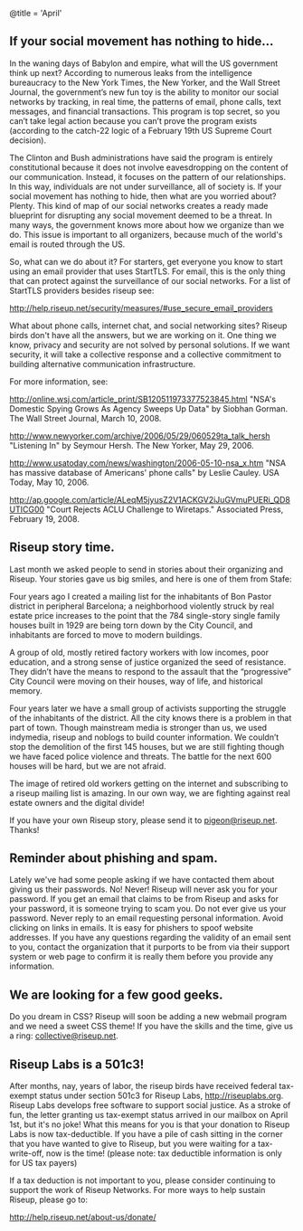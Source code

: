 @title = 'April'

## If your social movement has nothing to hide...

In the waning days of Babylon and empire, what will the US government
think up next? According to numerous leaks from the intelligence
bureaucracy to the New York Times, the New Yorker, and the Wall Street
Journal, the government’s new fun toy is the ability to monitor our
social networks by tracking, in real time, the patterns of email, phone
calls, text messages, and financial transactions. This program is  top
secret, so you can’t take legal action because you can’t prove the
program exists (according to the catch-22 logic of a February 19th US
Supreme Court decision).

The Clinton and Bush administrations have said the program is entirely
constitutional because it does not involve eavesdropping on the content
of our communication. Instead, it focuses on the pattern of our
relationships. In this way, individuals are not under surveillance, all
of society is. If your social movement has nothing to hide, then what
are you worried about? Plenty. This kind of map of our social networks
creates a ready made blueprint for disrupting any social movement deemed
to be a threat. In many ways, the government knows more about how we
organize than we do. This issue is important to all organizers, because
much of the world's email is routed through the US.

So, what can we do about it? For starters, get everyone you know to
start using an email provider that uses StartTLS. For email, this is the
only thing that can protect against the surveillance of our social
networks. For a list of StartTLS providers besides riseup see:

http://help.riseup.net/security/measures/#use_secure_email_providers

What about phone calls, internet chat, and social networking sites?
Riseup birds don't have all the answers, but we are working on it. One
thing we know, privacy and security are not solved by personal
solutions. If we want security, it will take a collective response and a
collective commitment to building alternative communication infrastructure.

For more information, see:

http://online.wsj.com/article_print/SB120511973377523845.html
"NSA's Domestic Spying Grows As Agency Sweeps Up Data" by Siobhan Gorman.
The Wall Street Journal, March 10, 2008.

http://www.newyorker.com/archive/2006/05/29/060529ta_talk_hersh
"Listening In" by Seymour Hersh. The New Yorker, May 29, 2006.

http://www.usatoday.com/news/washington/2006-05-10-nsa_x.htm
"NSA has massive database of Americans' phone calls" by Leslie Cauley.
USA Today, May 10, 2006.

http://ap.google.com/article/ALeqM5jyusZ2V1ACKGV2iJuGVmuPUERi_QD8UTICG00
"Court Rejects ACLU Challenge to Wiretaps." Associated Press, February
19, 2008.


## Riseup story time.
Last month we asked people to send in stories about their organizing and
Riseup. Your stories gave us big smiles, and here is one of them from Stafe:

Four years ago I created a mailing list for the inhabitants of Bon
Pastor district in peripheral Barcelona; a neighborhood violently struck
by real estate price increases to the point that the 784 single-story
single family houses built in 1929 are being torn down by the City
Council, and inhabitants are forced to move to modern buildings.

A group of old, mostly retired factory workers with low incomes, poor
education, and a strong sense of justice organized the seed of
resistance. They didn’t have the means to respond to the assault that
the “progressive” City Council were moving on their houses, way of life,
and historical memory.

Four years later we have a small group of activists supporting the
struggle of the inhabitants of the district. All the city knows there is
a problem in that part of town. Though mainstream media is stronger than
us, we used indymedia, riseup and noblogs to build counter information.
We couldn’t stop the demolition of the first 145 houses, but we are
still fighting though we have faced police violence and threats. The
battle for the next 600 houses will be hard, but we are not afraid.

The image of retired old workers getting on the internet and subscribing
to a riseup mailing list is amazing. In our own way, we are fighting
against real estate owners and the digital divide!

If you have your own Riseup story, please send it to pigeon@riseup.net.
Thanks!


## Reminder about phishing and spam.

Lately we've had some people asking if we have contacted them about
giving us their passwords. No! Never! Riseup will never ask you for your
password. If you get an email that claims to be from Riseup and asks for
your password, it is someone trying to scam you. Do not ever give us
your password. Never reply to an email requesting personal information.
Avoid clicking on links in emails. It is easy for phishers to spoof
website addresses. If you have any questions regarding the validity of
an email sent to you, contact the organization that it purports to be
from via their support system or web page to confirm it is really them
before you provide any information.


## We are looking for a few good geeks.

Do you dream in CSS? Riseup will soon be adding a new webmail program
and we need a sweet CSS theme! If you have the skills and the time, give
us a ring: collective@riseup.net.


## Riseup Labs is a 501c3!

After months, nay, years of labor, the riseup birds have received
federal tax-exempt status under section 501c3 for Riseup Labs,
http://riseuplabs.org. Riseup Labs develops free software to support
social justice. As a stroke of fun, the letter granting us tax-exempt
status arrived in our mailbox on April 1st, but it's no joke! What this
means for you is that your donation to Riseup Labs is now
tax-deductible. If you have a pile of cash sitting in the corner that
you have wanted to give to Riseup, but you were waiting for a
tax-write-off, now is the time! (please note:  tax deductible
information is only for US tax payers)

If a tax deduction is not important to you, please consider continuing
to support the work of Riseup Networks. For more ways to help sustain
Riseup, please go to:

http://help.riseup.net/about-us/donate/

